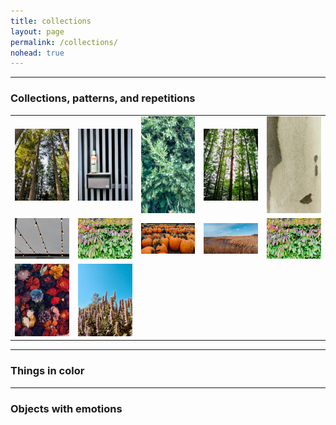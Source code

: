 ```yaml
---
title: collections
layout: page
permalink: /collections/
nohead: true
---
```



------
### Collections, patterns, and repetitions 
| | | | | |
|:-------------------------:|:-------------------------:|:-------------------------:|:-------------------------:|:-------------------------:|
|<img width="802" alt="IMG_2623" src="images/IMG_2623.png">  |  <img width="802" alt="IMG_2620" src="images/IMG_2620.png">|<img width="802" alt="IMG_2616" src="images/IMG_2616.png">|<img width="802" alt="IMG_2617" src="images/IMG_2617.png">|<img width="802" alt="IMG_2614" src="images/IMG_2614.jpg">
|<img width="802" alt="IMG_2609" src="images/IMG_2609.png">  |  <img width="802" alt="IMG_2605" src="images/IMG_2605.png">|<img width="802" alt="IMG_2606" src="images/IMG_2606.png">|<img width="802" alt="IMG_2615" src="images/IMG_2615.png">|<img width="802" alt="IMG_2605" src="images/IMG_2605.png">
|<img width="802" alt="IMG_2608" src="images/IMG_2608.png">  |  <img width="802" alt="IMG_2611" src="images/IMG_2611.png">

------
### Things in color


------
### Objects with emotions 



